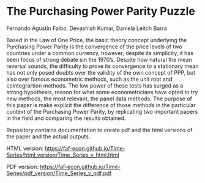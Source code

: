 The Purchasing Power Parity Puzzle
================
Fernando Agustin Falbo, Devashish Kumar, Daniela Leitch Barra

Based in the Law of One Price, the basic theory concept underlying the
Purchasing Power Parity is the convergence of the price levels of two
countries under a common currency, however, despite its simplicity, it
has been focus of strong debate sin the 1970’s. Despite how natural the
mean reversal sounds, the difficulty to prove its convergence to a
stationary mean has not only posed doubts over the validity of the own
concept of PPP, but also over famous econometric methods, such as the
unit root and cointegrartion methods. The low power of these tests has
surged as a strong hypothesis, reason for what some econometricians have
opted to try new methods, the most relevant, the panel data methods. The
purpose of this paper is make explicit the difference of those methods
in the particular context of the Purchasing Power Parity, by replicating
two important papers in the field and comparing the results obtained.

Repository contains documentation to create pdf and the html versions of
the paper and the actual outputs.

HTML version:
<https://faf-econ.github.io/Time-Series/html_version/Time_Series_v_html.html>

PDF version:
<https://faf-econ.github.io/Time-Series/pdf_version/Time_Series_v_pdf.pdf>
